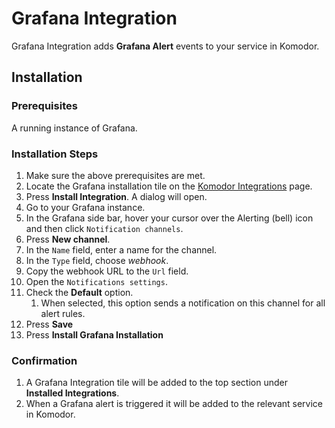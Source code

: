 # Grafana Integration

Grafana Integration adds __Grafana Alert__ events to your service in Komodor.

## Installation

### Prerequisites

A running instance of Grafana.

### Installation Steps

1. Make sure the above prerequisites are met.
2. Locate the Grafana installation tile on the [Komodor Integrations](https://app.komodor.com/main/integration) page.
3. Press __Install Integration__. A dialog will open.
4. Go to your Grafana instance.   
5. In the Grafana side bar, hover your cursor over the Alerting (bell) icon and then click `Notification channels`.
6. Press __New channel__.
7. In the `Name` field, enter a name for the channel.
8. In the `Type` field, choose _webhook_.   
9. Copy the webhook URL to the `Url` field.
10. Open the `Notifications settings`.
11. Check the __Default__ option. 
    1. When selected, this option sends a notification on this channel for all alert rules.
12. Press __Save__
13. Press __Install Grafana Installation__

### Confirmation

1. A Grafana Integration tile will be added to the top section under __Installed Integrations__.
1. When a Grafana alert is triggered it will be added to the relevant service in Komodor.